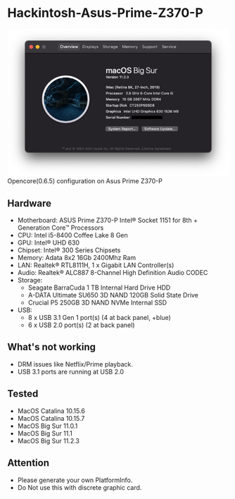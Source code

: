 # Hackintosh-Asus-Prime-Z370-P
<img src="https://github.com/prashantpaddune/Hackintosh-Asus-Prime-Z370-P/blob/master/Screenshot%202021-07-09%20at%2010.26.44%20PM.png?raw=true">
Opencore(0.6.5) configuration on Asus Prime Z370-P

## Hardware

* Motherboard: ASUS Prime Z370-P Intel® Socket 1151 for 8th + Generation Core™ Processors
* CPU: Intel i5-8400 Coffee Lake 8 Gen
* GPU: Intel® UHD 630
* Chipset: Intel® 300 Series Chipsets
* Memory: Adata 8x2 16Gb 2400Mhz Ram
* LAN: Realtek® RTL8111H, 1 x Gigabit LAN Controller(s)
* Audio: Realtek® ALC887 8-Channel High Definition Audio CODEC
* Storage:
  * Seagate BarraCuda 1 TB Internal Hard Drive HDD
  * A-DATA Ultimate SU650 3D NAND 120GB Solid State Drive
  * Crucial P5 250GB 3D NAND NVMe Internal SSD
* USB:
  * 8 x USB 3.1 Gen 1 port(s) (4 at back panel, +blue)
  * 6 x USB 2.0 port(s) (2 at back panel)

## What's not working

* DRM issues like Netflix/Prime playback.
* USB 3.1 ports are running at USB 2.0

## Tested

* MacOS Catalina 10.15.6
* MacOS Catalina 10.15.7
* MacOS Big Sur 11.0.1
* MacOS Big Sur 11.1
* MacOS Big Sur 11.2.3

## Attention

* Please generate your own PlatformInfo.
* Do Not use this with discrete graphic card.
